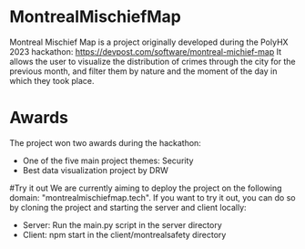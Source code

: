 # MontrealMischiefMap
Montreal Mischief Map is a project originally developed during the PolyHX 2023 hackathon: https://devpost.com/software/montreal-michief-map
It allows the user to visualize the distribution of crimes through the city for the previous month, and filter them by nature and the moment of the day in which they took place.

# Awards
The project won two awards during the hackathon:
- One of the five main project themes: Security 
- Best data visualization project by DRW 

#Try it out
We are currently aiming to deploy the project on the following domain: "montrealmischiefmap.tech". 
If you want to try it out, you can do so by cloning the project and starting the server and client locally: 
- Server: Run the main.py script in the server directory
- Client: npm start in the client/montrealsafety directory
